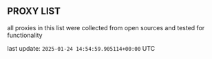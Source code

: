 ## PROXY LIST

all proxies in this list were collected from open sources and tested for functionality

last update: `2025-01-24 14:54:59.905114+00:00` UTC